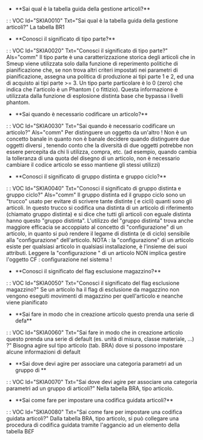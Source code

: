 - \*\*Sai qual è la tabella guida della gestione articoli?\*\*

 :  : VOC Id="SKIA0010" Txt="Sai qual è la tabella guida della gestione articoli?"
La tabella BR1
- \*\*Conosci il significato di tipo parte?\*\*

 :  : VOC Id="SKIA0020" Txt="Conosci il significato di tipo parte?" Als="comm"
Il tipo parte è una caratterizzazione storica degli articoli che in Smeup viene utilizzata solo dalla funzione di reperimento politiche di pianificazione che, se non trova altri criteri impostati nei parametri di pianificazione, assegna una politica di produzione ai tipi parte 1 e 2, ed una di acquisto ai tipi parte >= 3.
Un tipo parte particolare è lo 0 (zero) che indica che l'articolo è un Phantom ( o fittizio). Questa informazione è utilizzata dalla funzione di esplosione distinta base che bypassa i livelli phantom.
- \*\*Sai quando è necessario codificare un articolo?\*\*

 :  : VOC Id="SKIA0030" Txt="Sai quando è necessario codificare un articolo?" Als="comm"
Per distinguere un oggetto da un'altro ! Non è un concetto banale in quanto non è banale decidere quando distinguere due oggetti diversi , tenendo conto che la diversità di due oggetti potrebbe non essere percepita da chi li utilizza, compra, etc. (ad esempio, quando cambia la tolleranza di una quota del disegno di un articolo, non è necessario cambiare il codice articolo se esso mantiene gli stessi utilizzi)
- \*\*Conosci il significato di gruppo distinta e gruppo ciclo?\*\*

 :  : VOC Id="SKIA0040" Txt="Conosci il significato di gruppo distinta e gruppo ciclo?" Als="comm"
Il gruppo distinta ed il gruppo ciclo sono un "trucco" usato per evitare di scrivere tante distinte ( e cicli) quanti sono gli articoli. In questo trucco si codifica una distinta di un articolo di riferimento (chiamato gruppo distinta) e si dice che tutti gli articoli con eguale distinta hanno questo "gruppo distinta". L'utilizzo del "gruppo distinta" trova anche maggiore efficacia se accoppiato al concetto di "configurazione" di un articolo, in quanto si può rendere il legame di distinta (e di ciclo) sensibile alla "configurazione" dell'articolo. NOTA :  la "configurazione" di un articolo esiste per qualsiasi articolo in qualsiasi installazione, è l'insieme dei suoi attributi. Leggere la "configurazione " di un articolo NON implica gestire l'oggetto CF :  configurazione nel sistema !
- \*\*Conosci il significato del flag esclusione magazzino?\*\*

 :  : VOC Id="SKIA0050" Txt="Conosci il significato del flag esclusione magazzino?"
Se un articolo ha il flag di esclusione da magazzino non vengono eseguiti movimenti di magazzino per quell'articolo e neanche viene pianificato
- \*\*Sai fare in modo che in creazione articolo questo prenda una serie di defa\*\*

 :  : VOC Id="SKIA0060" Txt="Sai fare in modo che in creazione articolo questo prenda una serie di default (es. unità di misura, classe materiale, ...) ?"
Bisogna agire sul tipo articolo (tab. BRA) dove si possono impostare alcune informazioni di default
- \*\*Sai dove devi agire per associare una categoria parametri ad un gruppo di \*\*

 :  : VOC Id="SKIA0070" Txt="Sai dove devi agire per associare una categoria parametri ad un gruppo di articoli?"
Nella tabella BRA, tipo articolo.
- \*\*Sai come fare per impostare una codifica guidata articoli?\*\*

 :  : VOC Id="SKIA0080" Txt="Sai come fare per impostare una codifica guidata articoli?"
Dalla tabella BRA, tipo articolo, si può collegare una procedura di codifica guidata tramite l'aggancio ad un elemento della tabella B£F
